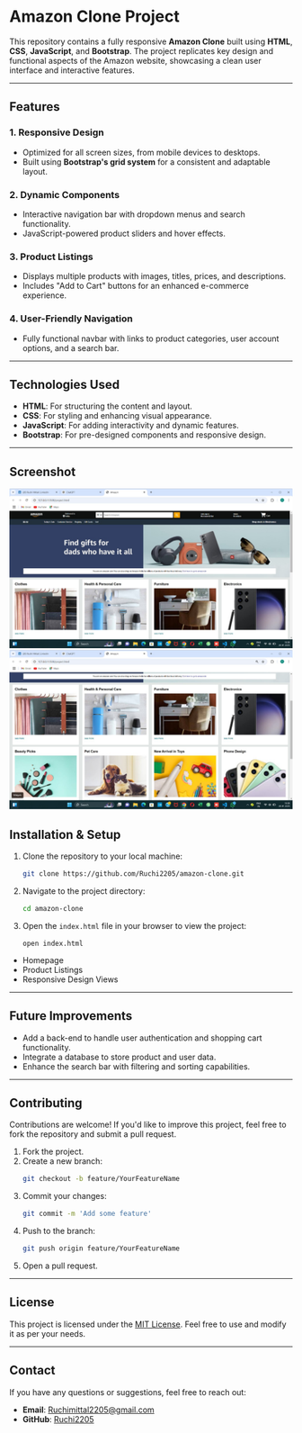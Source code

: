 # Amazon Clone Project

This repository contains a fully responsive **Amazon Clone** built using **HTML**, **CSS**, **JavaScript**, and **Bootstrap**. The project replicates key design and functional aspects of the Amazon website, showcasing a clean user interface and interactive features.

---

## Features

### 1. Responsive Design
- Optimized for all screen sizes, from mobile devices to desktops.
- Built using **Bootstrap's grid system** for a consistent and adaptable layout.

### 2. Dynamic Components
- Interactive navigation bar with dropdown menus and search functionality.
- JavaScript-powered product sliders and hover effects.

### 3. Product Listings
- Displays multiple products with images, titles, prices, and descriptions.
- Includes "Add to Cart" buttons for an enhanced e-commerce experience.

### 4. User-Friendly Navigation
- Fully functional navbar with links to product categories, user account options, and a search bar.

---

## Technologies Used

- **HTML**: For structuring the content and layout.
- **CSS**: For styling and enhancing visual appearance.
- **JavaScript**: For adding interactivity and dynamic features.
- **Bootstrap**: For pre-designed components and responsive design.

---
## Screenshot

![App Screenshot](https://github.com/Ruchi2205/Amazon-Clone/blob/main/amazon.jpg)
![App Screenshot](https://github.com/Ruchi2205/Amazon-Clone/blob/main/amazon_1.jpg)


## Installation & Setup

1. Clone the repository to your local machine:
   ```bash
   git clone https://github.com/Ruchi2205/amazon-clone.git
   ```

2. Navigate to the project directory:
   ```bash
   cd amazon-clone
   ```

3. Open the `index.html` file in your browser to view the project:
   ```
   open index.html
   ```



- Homepage
- Product Listings
- Responsive Design Views

---

## Future Improvements

- Add a back-end to handle user authentication and shopping cart functionality.
- Integrate a database to store product and user data.
- Enhance the search bar with filtering and sorting capabilities.

---

## Contributing

Contributions are welcome! If you'd like to improve this project, feel free to fork the repository and submit a pull request.

1. Fork the project.
2. Create a new branch:
   ```bash
   git checkout -b feature/YourFeatureName
   ```
3. Commit your changes:
   ```bash
   git commit -m 'Add some feature'
   ```
4. Push to the branch:
   ```bash
   git push origin feature/YourFeatureName
   ```
5. Open a pull request.

---

## License

This project is licensed under the [MIT License](LICENSE). Feel free to use and modify it as per your needs.

---

## Contact

If you have any questions or suggestions, feel free to reach out:

- **Email**: Ruchimittal2205@gmail.com
- **GitHub**: [Ruchi2205](https://github.com/Ruchi2205)
